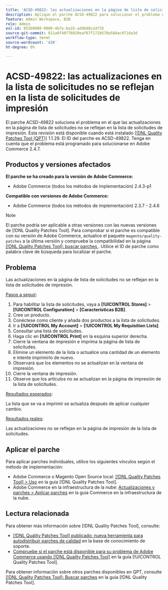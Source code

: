 ```yaml
---
title: 'ACSD-49822: las actualizaciones en la página de lista de solicitudes no se reflejan en la lista de solicitudes de impresión'
description: Aplique el parche ACSD-49822 para solucionar el problema de Adobe Commerce en el que las actualizaciones de la página de lista de solicitudes no se reflejan en la lista de solicitudes de impresión.
feature: Admin Workspace, B2B
role: Admin
exl-id: 053b8900-0900-4b7e-ba1b-ad4b88ca3f35
source-git-commit: 011a6f46f76029eaf67f172b576e58dac9710a3d
workflow-type: tm+mt
source-wordcount: '428'
ht-degree: 0%

---
```


# ACSD-49822: las actualizaciones en la lista de solicitudes no se reflejan en la lista de solicitudes de impresión

El parche ACSD-49822 soluciona el problema en el que las actualizaciones en la página de lista de solicitudes no se reflejan en la lista de solicitudes de impresión. Esta revisión está disponible cuando está instalado [[!DNL Quality Patches Tool (QPT)]](https://experienceleague.adobe.com/es/docs/commerce-operations/tools/quality-patches-tool/quality-patches-tool-to-self-serve-quality-patches) 1.1.29. El ID del parche es ACSD-49822. Tenga en cuenta que el problema está programado para solucionarse en Adobe Commerce 2.4.7.

## Productos y versiones afectados

**El parche se ha creado para la versión de Adobe Commerce:**

* Adobe Commerce (todos los métodos de implementación) 2.4.3-p1

**Compatible con versiones de Adobe Commerce:**

* Adobe Commerce (todos los métodos de implementación) 2.3.7 - 2.4.6

>[!NOTE]
>
>El parche podría ser aplicable a otras versiones con las nuevas versiones de [!DNL Quality Patches Tool]. Para comprobar si el parche es compatible con su versión de Adobe Commerce, actualice el paquete `magento/quality-patches` a la última versión y compruebe la compatibilidad en la página [[!DNL Quality Patches Tool]: buscar parches ](https://experienceleague.adobe.com/tools/commerce-quality-patches/index.html?lang=es). Utilice el ID de parche como palabra clave de búsqueda para localizar el parche.

## Problema

Las actualizaciones en la página de lista de solicitudes no se reflejan en la lista de solicitudes de impresión.

<u>Pasos a seguir</u>:

1. Para habilitar la lista de solicitudes, vaya a **[!UICONTROL Stores]** > **[!UICONTROL Configuration]** > **[Características B2B]**.
1. Cree un producto.
1. Conéctese como cliente y añada dos productos a la lista de solicitudes.
1. Ir a **[!UICONTROL My Account]** > **[!UICONTROL My Requisition Lists]**.
1. Consultar una lista de solicitudes.
1. Haga clic en **[!UICONTROL Print]** en la esquina superior derecha.
1. Cierre la ventana de impresión e imprima la página de lista de solicitudes.
1. Elimine un elemento de la lista o actualice una cantidad de un elemento e intente imprimirlo de nuevo.
1. Observará que los elementos no se actualizan en la ventana de impresión.
1. Cierre la ventana de impresión.
1. Observe que los artículos no se actualizan en la página de impresión de la lista de solicitudes.

<u>Resultados esperados</u>:

La lista que se va a imprimir se actualiza después de aplicar cualquier cambio.

<u>Resultados reales</u>:

Las actualizaciones no se reflejan en la página de impresión de la lista de solicitudes.

## Aplicar el parche

Para aplicar parches individuales, utilice los siguientes vínculos según el método de implementación:

* Adobe Commerce o Magento Open Source local: [[!DNL Quality Patches Tool] > Uso](/help/tools/quality-patches-tool/usage.md) en la guía [!DNL Quality Patches Tool].
* Adobe Commerce en la infraestructura de la nube: [Actualizaciones y parches > Aplicar parches](https://experienceleague.adobe.com/docs/commerce-cloud-service/user-guide/develop/upgrade/apply-patches.html?lang=es) en la guía Commerce en la infraestructura de la nube.

## Lectura relacionada

Para obtener más información sobre [!DNL Quality Patches Tool], consulte:

* [[!DNL Quality Patches Tool] publicado: nueva herramienta para autodistribuir parches de calidad](https://experienceleague.adobe.com/es/docs/commerce-operations/tools/quality-patches-tool/quality-patches-tool-to-self-serve-quality-patches) en la base de conocimiento de soporte.
* [Compruebe si el parche está disponible para su problema de Adobe Commerce usando [!DNL Quality Patches Tool]](/help/tools/quality-patches-tool/patches-available-in-qpt/check-patch-for-magento-issue-with-magento-quality-patches.md) en la guía [!UICONTROL Quality Patches Tool].


Para obtener información sobre otros parches disponibles en QPT, consulte [[!DNL Quality Patches Tool]: Buscar parches](https://experienceleague.adobe.com/tools/commerce-quality-patches/index.html?lang=es) en la guía [!DNL Quality Patches Tool].
